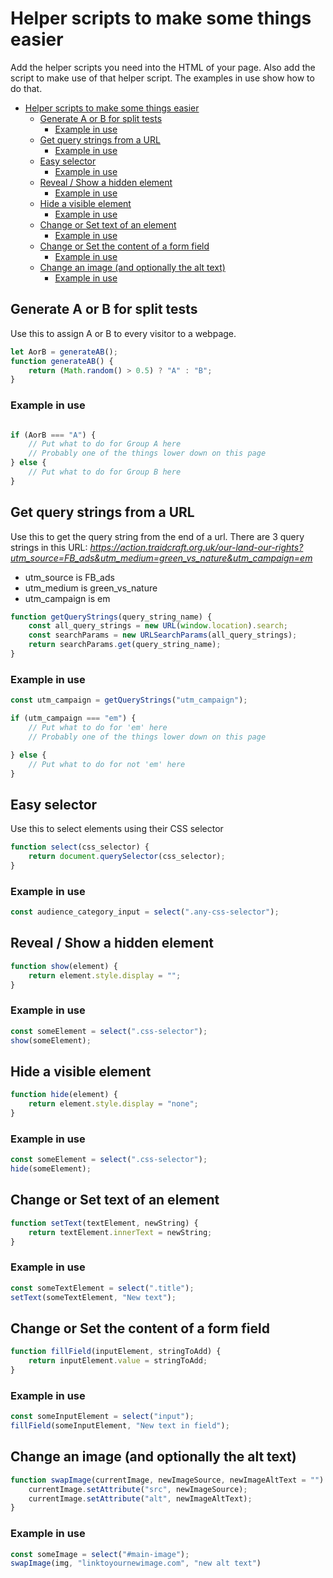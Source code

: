 # Helper scripts to make some things easier

Add the helper scripts you need into the HTML of your page. Also add the script to make use of that helper script. The examples in use show how to do that.

- [Helper scripts to make some things easier](#helper-scripts-to-make-some-things-easier)
  - [Generate A or B for split tests](#generate-a-or-b-for-split-tests)
    - [Example in use](#example-in-use)
  - [Get query strings from a URL](#get-query-strings-from-a-url)
    - [Example in use](#example-in-use-1)
  - [Easy selector](#easy-selector)
    - [Example in use](#example-in-use-2)
  - [Reveal / Show a hidden element](#reveal--show-a-hidden-element)
    - [Example in use](#example-in-use-3)
  - [Hide a visible element](#hide-a-visible-element)
    - [Example in use](#example-in-use-4)
  - [Change or Set text of an element](#change-or-set-text-of-an-element)
    - [Example in use](#example-in-use-5)
  - [Change or Set the content of a form field](#change-or-set-the-content-of-a-form-field)
    - [Example in use](#example-in-use-6)
  - [Change an image (and optionally the alt text)](#change-an-image-and-optionally-the-alt-text)
    - [Example in use](#example-in-use-7)

## Generate A or B for split tests

Use this to assign A or B to every visitor to a webpage.

```javascript
let AorB = generateAB();
function generateAB() {
    return (Math.random() > 0.5) ? "A" : "B";
}
```

### Example in use

```javascript

if (AorB === "A") {
    // Put what to do for Group A here
    // Probably one of the things lower down on this page
} else {
    // Put what to do for Group B here
}
```

## Get query strings from a URL

Use this to get the query string from the end of a url. There are 3 query strings in this URL: *<https://action.traidcraft.org.uk/our-land-our-rights?utm_source=FB_ads&utm_medium=green_vs_nature&utm_campaign=em>*

- utm_source is FB_ads
- utm_medium is green_vs_nature
- utm_campaign is em

```javascript
function getQueryStrings(query_string_name) {
    const all_query_strings = new URL(window.location).search;
    const searchParams = new URLSearchParams(all_query_strings);
    return searchParams.get(query_string_name);
}
```

### Example in use

```javascript
const utm_campaign = getQueryStrings("utm_campaign");

if (utm_campaign === "em") {
    // Put what to do for 'em' here
    // Probably one of the things lower down on this page

} else {
    // Put what to do for not 'em' here
}
```

## Easy selector

Use this to select elements using their CSS selector

```javascript
function select(css_selector) {
    return document.querySelector(css_selector);
}
```

### Example in use

```javascript
const audience_category_input = select(".any-css-selector");
```

## Reveal / Show a hidden element

```javascript
function show(element) {
    return element.style.display = "";
}
```

### Example in use

```javascript
const someElement = select(".css-selector");
show(someElement);
```

## Hide a visible element

```javascript
function hide(element) {
    return element.style.display = "none";
}
```

### Example in use

```javascript
const someElement = select(".css-selector");
hide(someElement);
```

## Change or Set text of an element

```javascript
function setText(textElement, newString) {
    return textElement.innerText = newString;
}
```

### Example in use

```javascript
const someTextElement = select(".title");
setText(someTextElement, "New text");
```

## Change or Set the content of a form field

```javascript
function fillField(inputElement, stringToAdd) {
    return inputElement.value = stringToAdd;
}
```

### Example in use

```javascript
const someInputElement = select("input");
fillField(someInputElement, "New text in field");
```

## Change an image (and optionally the alt text)

```javascript
function swapImage(currentImage, newImageSource, newImageAltText = "") {
    currentImage.setAttribute("src", newImageSource);  
    currentImage.setAttribute("alt", newImageAltText);
}
```

### Example in use

```javascript
const someImage = select("#main-image");
swapImage(img, "linktoyournewimage.com", "new alt text")
```
